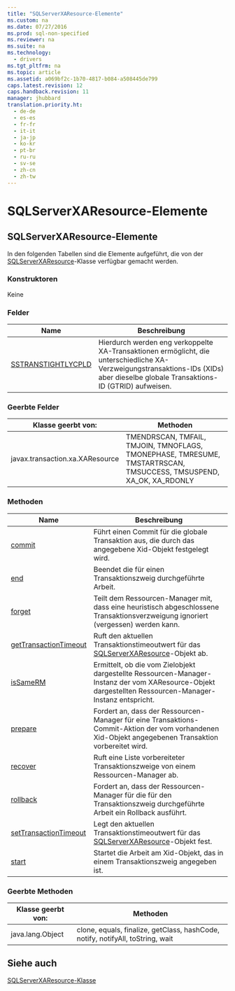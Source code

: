 ```yaml
---
title: "SQLServerXAResource-Elemente"
ms.custom: na
ms.date: 07/27/2016
ms.prod: sql-non-specified
ms.reviewer: na
ms.suite: na
ms.technology: 
  - drivers
ms.tgt_pltfrm: na
ms.topic: article
ms.assetid: a069bf2c-1b70-4817-b084-a508445de799
caps.latest.revision: 12
caps.handback.revision: 11
manager: jhubbard
translation.priority.ht: 
  - de-de
  - es-es
  - fr-fr
  - it-it
  - ja-jp
  - ko-kr
  - pt-br
  - ru-ru
  - sv-se
  - zh-cn
  - zh-tw
---
```

# SQLServerXAResource-Elemente
    
## SQLServerXAResource\-Elemente  
 In den folgenden Tabellen sind die Elemente aufgeführt, die von der [SQLServerXAResource](../content/SQLServerXAResource-Class.md)\-Klasse verfügbar gemacht werden.  
  
### Konstruktoren  
 Keine  
  
### Felder  
  
|Name|Beschreibung|  
|----------|------------------|  
|[SSTRANSTIGHTLYCPLD](../content/SSTRANSTIGHTLYCPLD-Field--SQLServerXAResource-.md)|Hierdurch werden eng verkoppelte XA\-Transaktionen ermöglicht, die unterschiedliche XA\-Verzweigungstransaktions\-IDs \(XIDs\) aber dieselbe globale Transaktions\-ID \(GTRID\) aufweisen.|  
  
### Geerbte Felder  
  
|Klasse geerbt von:|Methoden|  
|------------------------|--------------|  
|javax.transaction.xa.XAResource|TMENDRSCAN, TMFAIL, TMJOIN, TMNOFLAGS, TMONEPHASE, TMRESUME, TMSTARTRSCAN, TMSUCCESS, TMSUSPEND, XA\_OK, XA\_RDONLY|  
  
### Methoden  
  
|Name|Beschreibung|  
|----------|------------------|  
|[commit](../content/commit-Method--SQLServerXAResource-.md)|Führt einen Commit für die globale Transaktion aus, die durch das angegebene Xid\-Objekt festgelegt wird.|  
|[end](../content/end-Method--SQLServerXAResource-.md)|Beendet die für einen Transaktionszweig durchgeführte Arbeit.|  
|[forget](../content/forget-Method--SQLServerXAResource-.md)|Teilt dem Ressourcen\-Manager mit, dass eine heuristisch abgeschlossene Transaktionsverzweigung ignoriert \(vergessen\) werden kann.|  
|[getTransactionTimeout](../content/getTransactionTimeout-Method--SQLServerXAResource-.md)|Ruft den aktuellen Transaktionstimeoutwert für das [SQLServerXAResource](../content/SQLServerXAResource-Class.md)\-Objekt ab.|  
|[isSameRM](../content/isSameRM-Method--SQLServerXAResource-.md)|Ermittelt, ob die vom Zielobjekt dargestellte Ressourcen\-Manager\-Instanz der vom XAResource\-Objekt dargestellten Ressourcen\-Manager\-Instanz entspricht.|  
|[prepare](../content/prepare-Method--SQLServerXAResource-.md)|Fordert an, dass der Ressourcen\-Manager für eine Transaktions\-Commit\-Aktion der vom vorhandenen Xid\-Objekt angegebenen Transaktion vorbereitet wird.|  
|[recover](../content/recover-Method--SQLServerXAResource-.md)|Ruft eine Liste vorbereiteter Transaktionszweige von einem Ressourcen\-Manager ab.|  
|[rollback](../content/rollback-Method--SQLServerXAResource-.md)|Fordert an, dass der Ressourcen\-Manager für die für den Transaktionszweig durchgeführte Arbeit ein Rollback ausführt.|  
|[setTransactionTimeout](../content/setTransactionTimeout-Method--SQLServerXAResource-.md)|Legt den aktuellen Transaktionstimeoutwert für das [SQLServerXAResource](../content/SQLServerXAResource-Class.md)\-Objekt fest.|  
|[start](../content/start-Method--SQLServerXAResource-.md)|Startet die Arbeit am Xid\-Objekt, das in einem Transaktionszweig angegeben ist.|  
  
### Geerbte Methoden  
  
|Klasse geerbt von:|Methoden|  
|------------------------|--------------|  
|java.lang.Object|clone, equals, finalize, getClass, hashCode, notify, notifyAll, toString, wait|  
  
## Siehe auch  
 [SQLServerXAResource-Klasse](../content/SQLServerXAResource-Class.md)  
  
  